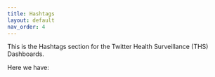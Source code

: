 ```yaml
---
title: Hashtags
layout: default
nav_order: 4
---
```


This is the Hashtags section for the Twitter Health Surveillance (THS) Dashboards. 

Here we have:
